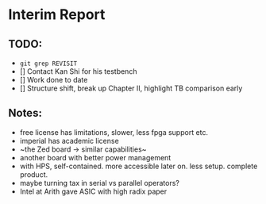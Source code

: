 # Interim Report

## TODO:
- `git grep REVISIT`
- [] Contact Kan Shi for his testbench
- [] Work done to date
- [] Structure shift, break up Chapter II, highlight TB comparison early

## Notes:
- free license has limitations, slower, less fpga support etc.
- imperial has academic license
- ~the Zed board -> similar capabilities~
- another board with better power management
- with HPS, self-contained. more accessible later on. less setup. 
  complete product.
- maybe turning tax in serial vs parallel operators?
- Intel at Arith gave ASIC with high radix paper